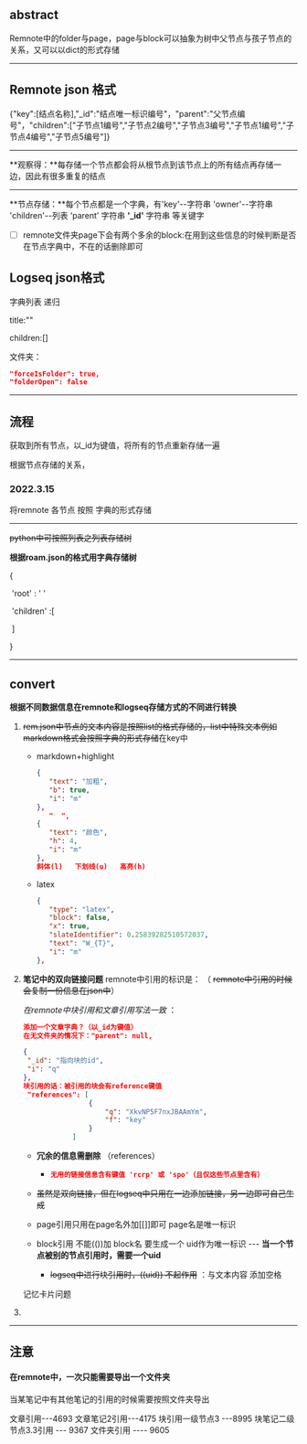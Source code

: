 ## abstract

Remnote中的folder与page，page与block可以抽象为树中父节点与孩子节点的关系，又可以以dict的形式存储



***

## Remnote json 格式

{"key":[结点名称],"_id":"结点唯一标识编号"，"parent":"父节点编号"，"children":["子节点1编号","子节点2编号","子节点3编号","子节点1编号","子节点4编号","子节点5编号"]}

***

**观察得：**每存储一个节点都会将从根节点到该节点上的所有结点再存储一边，因此有很多重复的结点

***

**节点存储：**每个节点都是一个字典，有'key'--字符串 'owner'--字符串   'children'--列表 ‘parent’  字符串    **'_id'** 字符串  等关键字

- [ ] remnote文件夹page下会有两个多余的block:在用到这些信息的时候判断是否在节点字典中，不在的话删除即可



## Logseq json格式

字典列表 递归

title:""

children:[]

文件夹：

```json
"forceIsFolder": true,
"folderOpen": false
```



***

## 流程

获取到所有节点，以_id为键值，将所有的节点重新存储一遍

根据节点存储的关系，

### 2022.3.15 

将remnote 各节点 按照 字典的形式存储



***

~~python中可按照列表之列表存储树~~

**根据roam.json的格式用字典存储树**

{

​		'root' : ' '

​		'children' :[

​		]

}

***

## convert

**根据不同数据信息在remnote和logseq存储方式的不同进行转换**

1. ~~rem.json中节点的文本内容是按照list的格式存储的，list中特殊文本例如markdown格式会按照字典的形式存储~~在key中

   - markdown+highlight

     ```json
     {
     	"text": "加粗",
     	"b": true,
     	"i": "m"
     },
     	"  ",
     {
     	"text": "颜色",
     	"h": 4,
     	"i": "m"
     },
     斜体(l)   下划线(u)   高亮(h)
     ```

     

   - latex

     ```json
     {
     	"type": "latex",
     	"block": false,
     	"x": true,
     	"slateIdentifier": 0.25839282510572037,
     	"text": "W_{T}",
     	"i": "m"
     },
     ```

     

2. **笔记中的双向链接问题**    remnote中引用的标识是：   （ ~~remnote中引用的时候会复制一份信息在json中~~）

   *在remnote中块引用和文章引用写法一致*  ：

   ```json
   添加一个文章字典？（以_id为键值）
   在无文件夹的情况下："parent": null,
   ```

   ```json
   {
   	"_id": "指向块的id",
   	"i": "q"
   },
   块引用的话：被引用的块会有reference键值
    "references": [
                   {
                       "q": "XkvNP5F7nxJBAAmYm",
                       "f": "key"
                   }
               ]
   ```

   - **冗余的信息需删除**   （references）

     - ```json
       无用的链接信息含有键值 'rcrp' 或 'spo'（且仅这些节点里含有）
       ```

       

   - ~~虽然是双向链接，但在logseq中只用在一边添加链接，另一边即可自己生成~~

   - page引用只用在page名外加[[]]即可  page名是唯一标识

   - block引用 不能(())加 block名  要生成一个 uid作为唯一标识 --- **当一个节点被别的节点引用时，需要一个uid**

     - ~~logseq中进行块引用时，((uid))  不起作用~~  ：与文本内容 添加空格


   

   记忆卡片问题

4. 



***

## 注意

#### 在remnote中，一次只能需要导出一个文件夹 

当某笔记中有其他笔记的引用的时候需要按照文件夹导出













文章引用---4693
文章笔记2引用---4175
块引用一级节点3  ---8995
块笔记二级节点3.3引用 ---   9367
文件夹引用  ---- 9605



